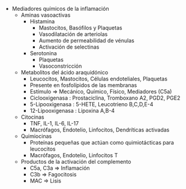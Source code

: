 - Mediadores químicos de la inflamación
    - Aminas vasoactivas
        - Histamina
            - Mastocitos, Basófilos y Plaquetas
            - Vasodilatación de arteriolas
            - Aumento de permeabilidad de vénulas
            - Activación de selectinas
        - Serotonina
            - Plaquetas
            - Vasoconstricción
    - Metabolitos del ácido araquidónico
        - Leucocitos, Mastocitos, Células endoteliales, Plaquetas
        - Presente en fosfolípidos de las membranas
        - Estímulo ⇒ Mecánico, Químico, Físico, Mediadores (C5a)
        - Ciclooxigenasa : Prostaciclina, Tromboxano A2, PGD2, PGE2
        - 5-Lipooxigenasa : 5-HETE, Leucotrieno B,C,D,E-4
        - 12-Lipooxigenasa : Lipoxina A,B-4
    - Citocinas
        - TNF, IL-1, IL-6, IL-17
        - Macrófagos, Endotelio, Linfocitos, Dendríticas activadas
    - Quimiocinas
        - Proteínas pequeñas que actúan como quimiotácticas para leucocitos
        - Macrófagos, Endotelio, Linfocitos T
    - Productos de la activación del complemento
        - C5a, C3a ⇒ Inflamación
        - C3b ⇒ Fagocitosis
        - MAC ⇒ Lisis